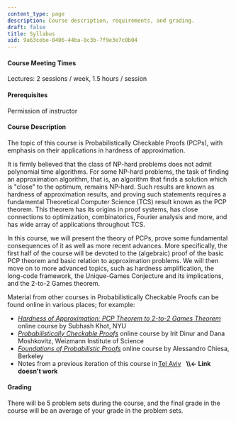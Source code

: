 ```yaml
---
content_type: page
description: Course description, requirements, and grading.
draft: false
title: Syllabus
uid: 9a63cebe-0406-44ba-8c3b-7f9e3e7c0b04
---
```

#### Course Meeting Times

Lectures: 2 sessions / week, 1.5 hours / session

#### Prerequisites

Permission of instructor

#### Course Description

The topic of this course is Probabilistically Checkable Proofs (PCPs), with emphasis on their applications in hardness of approximation. 

It is firmly believed that the class of NP-hard problems does not admit polynomial time algorithms. For some NP-hard problems, the task of finding an approximation algorithm, that is, an algorithm that finds a solution which is "close" to the optimum, remains NP-hard. Such results are known as hardness of approximation results, and proving such statements requires a fundamental Theoretical Computer Science (TCS) result known as the PCP theorem. This theorem has its origins in proof systems, has close connections to optimization, combinatorics, Fourier analysis and more, and has wide array of applications throughout TCS. 

In this course, we will present the theory of PCPs, prove some fundamental consequences of it as well as more recent advances. More specifically, the first half of the course will be devoted to the (algebraic) proof of the basic PCP theorem and basic relation to approximation problems. We will then move on to more advanced topics, such as hardness amplification, the long-code framework, the Unique-Games Conjecture and its implications, and the 2-to-2 Games theorem. 

Material from other courses in Probabilistically Checkable Proofs can be found online in various places; for example: 

- [*Hardness of Approximation: PCP Theorem to 2-to-2 Games Theorem*](https://cs.nyu.edu/~khot/PCP-Spring20.html) online course by Subhash Khot, NYU
- [*Probabilistically Checkable Proofs*](https://people.csail.mit.edu/dmoshkov/courses/pcp/index.html#:~:text=Course%20Summary,of%20queries%20to%20the%20proof.) online course by Irit Dinur and Dana Moshkovitz, Weizmann Institute of Science
- [*Foundations of Probabilistic Proofs*](https://people.eecs.berkeley.edu/~alexch/classes/CS294-F2020.html) online course by Alessandro Chiesa, Berkeley
- Notes from a previous iteration of this course in [Tel Aviv](https://sites.google.com/site/apcpproof/)   **\\\\\<- Link doesn't work**

#### Grading 

There will be 5 problem sets during the course, and the final grade in the course will be an average of your grade in the problem sets.